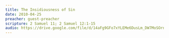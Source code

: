 ```yaml
---
title: The Insidiousness of Sin
date: 2010-04-25
preacher: guest-preacher
scripture: 2 Samuel 11; 2 Samuel 12:1-15
audio: https://drive.google.com/file/d/14aFg9GFo7xYLEMe6DusLm_DW7MoSOrnY/view
---
```

